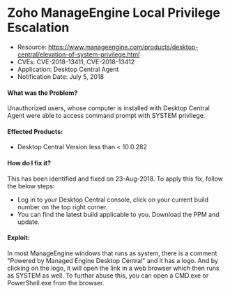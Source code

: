 # Zoho ManageEngine Local Privilege Escalation
* Resource: https://www.manageengine.com/products/desktop-central/elevation-of-system-privilege.html
* CVEs: CVE-2018-13411, CVE-2018-13412
* Application: Desktop Central Agent
* Notification Date: July 5, 2018

#### What was the Problem?
Unauthorized users, whose computer is installed with Desktop Central Agent were able to access command prompt with SYSTEM privilege.

#### Effected Products:

* Desktop Central Version less than < 10.0.282

#### How do I fix it?
This has been identified and fixed on 23-Aug-2018. To apply this fix, follow the below steps:

* Log in to your Desktop Central console, click on your current build number on the top right corner.
* You can find the latest build applicable to you. Download the PPM and update.

#### Exploit:

In most ManageEngine windows that runs as system, there is a comment "Powered by Managed Engine Desktop Central" and it has a logo. And by clicking on the logo, it will open the link in a web browser which then runs as SYSTEM as well. To furthar abuse this, you can open a CMD.exe or PowerShell.exe from the browser. 

